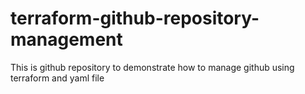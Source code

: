 # terraform-github-repository-management
This is github repository to demonstrate how to manage github using terraform and yaml file
